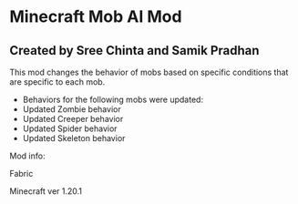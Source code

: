 # Minecraft Mob AI Mod

## Created by Sree Chinta and Samik Pradhan

This mod changes the behavior of mobs based on specific conditions that are specific to each mob.

- Behaviors for the following mobs were updated:
- Updated Zombie behavior
- Updated Creeper behavior
- Updated Spider behavior
- Updated Skeleton behavior


Mod info:

Fabric

Minecraft ver 1.20.1



